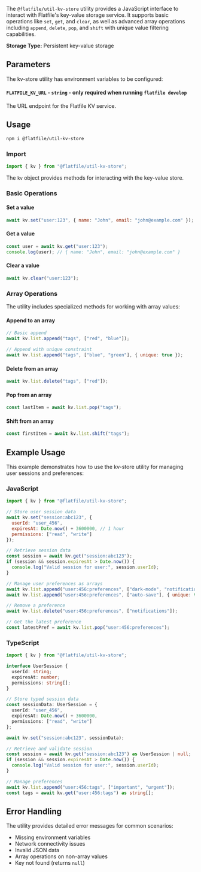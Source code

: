 <!-- START_INFOCARD -->

The `@flatfile/util-kv-store` utility provides a JavaScript interface to interact with Flatfile's key-value storage service. It supports basic operations like `set`, `get`, and `clear`, as well as advanced array operations including `append`, `delete`, `pop`, and `shift` with unique value filtering capabilities.

**Storage Type:**
Persistent key-value storage

<!-- END_INFOCARD -->

## Parameters

The kv-store utility has environment variables to be configured:

#### `FLATFILE_KV_URL` - `string` - **only required when running `flatfile develop`**
The URL endpoint for the Flatfile KV service.

## Usage

```bash install
npm i @flatfile/util-kv-store
```

### Import

```js
import { kv } from "@flatfile/util-kv-store";
```

The `kv` object provides methods for interacting with the key-value store.

### Basic Operations

#### Set a value

```js
await kv.set("user:123", { name: "John", email: "john@example.com" });
```

#### Get a value

```js
const user = await kv.get("user:123");
console.log(user); // { name: "John", email: "john@example.com" }
```

#### Clear a value

```js
await kv.clear("user:123");
```

### Array Operations

The utility includes specialized methods for working with array values:

#### Append to an array

```js
// Basic append
await kv.list.append("tags", ["red", "blue"]);

// Append with unique constraint
await kv.list.append("tags", ["blue", "green"], { unique: true });
```

#### Delete from an array

```js
await kv.list.delete("tags", ["red"]);
```

#### Pop from an array

```js
const lastItem = await kv.list.pop("tags");
```

#### Shift from an array

```js
const firstItem = await kv.list.shift("tags");
```

## Example Usage

This example demonstrates how to use the kv-store utility for managing user sessions and preferences:

### JavaScript

```js
import { kv } from "@flatfile/util-kv-store";

// Store user session data
await kv.set("session:abc123", {
  userId: "user_456",
  expiresAt: Date.now() + 3600000, // 1 hour
  permissions: ["read", "write"]
});

// Retrieve session data
const session = await kv.get("session:abc123");
if (session && session.expiresAt > Date.now()) {
  console.log("Valid session for user:", session.userId);
}

// Manage user preferences as arrays
await kv.list.append("user:456:preferences", ["dark-mode", "notifications"]);
await kv.list.append("user:456:preferences", ["auto-save"], { unique: true });

// Remove a preference
await kv.list.delete("user:456:preferences", ["notifications"]);

// Get the latest preference
const latestPref = await kv.list.pop("user:456:preferences");
```

### TypeScript

```ts
import { kv } from "@flatfile/util-kv-store";

interface UserSession {
  userId: string;
  expiresAt: number;
  permissions: string[];
}

// Store typed session data
const sessionData: UserSession = {
  userId: "user_456",
  expiresAt: Date.now() + 3600000,
  permissions: ["read", "write"]
};

await kv.set("session:abc123", sessionData);

// Retrieve and validate session
const session = await kv.get("session:abc123") as UserSession | null;
if (session && session.expiresAt > Date.now()) {
  console.log("Valid session for user:", session.userId);
}

// Manage preferences
await kv.list.append("user:456:tags", ["important", "urgent"]);
const tags = await kv.get("user:456:tags") as string[];
```

## Error Handling

The utility provides detailed error messages for common scenarios:

- Missing environment variables
- Network connectivity issues
- Invalid JSON data
- Array operations on non-array values
- Key not found (returns `null`)
